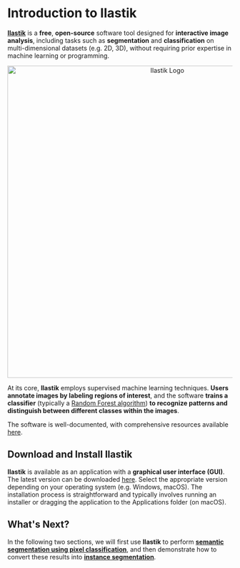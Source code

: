 # Introduction to Ilastik

[**Ilastik**](https://www.ilastik.org) is a **free**, **open-source** software tool designed for **interactive image analysis**, including tasks such as **segmentation** and **classification** on multi-dimensional datasets (e.g. 2D, 3D), without requiring prior expertise in machine learning or programming.

<div align="center">
    <img src="../../../_static/images/ilastik/ilastik_startup.png" alt="Ilastik Logo" width="700">
</div>

At its core, **Ilastik** employs supervised machine learning techniques. **Users annotate images by labeling regions of interest**, and the software **trains a classifier** (typically a [Random Forest algorithm](https://en.wikipedia.org/wiki/Random_forest)) **to recognize patterns and distinguish between different classes within the images**.

The software is well-documented, with comprehensive resources available [here](https://www.ilastik.org/documentation/).

## Download and Install Ilastik

**Ilastik** is available as an application with a **graphical user interface (GUI)**. The latest version can be downloaded [here](https://www.ilastik.org/download). Select the appropriate version depending on your operating system (e.g. Windows, macOS). The installation process is straightforward and typically involves running an installer or dragging the application to the Applications folder (on macOS).

## What's Next?

In the following two sections, we will first use **Ilastik** to perform [**semantic segmentation using pixel classification**](./pixel_classification_with_ilastik.md), and then demonstrate how to convert these results into [**instance segmentation**](./from_ilastik_masks_to_labels.ipynb).
